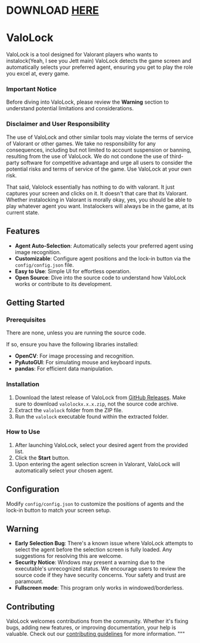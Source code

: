 # DOWNLOAD [HERE](https://github.com/valolock/valolock/releases)
# ValoLock

ValoLock is a tool designed for Valorant players who wants to instalock(Yeah, I see you Jett main) ValoLock detects the game screen and automatically selects your preferred agent, ensuring you get to play the role you excel at, every game.

### Important Notice
Before diving into ValoLock, please review the **Warning** section to understand potential limitations and considerations.

### Disclaimer and User Responsibility
The use of ValoLock and other similar tools may violate the terms of service of Valorant or other games. We take no responsibility for any consequences, including but not limited to account suspension or banning, resulting from the use of ValoLock. We do not condone the use of third-party software for competitive advantage and urge all users to consider the potential risks and terms of service of the game. Use ValoLock at your own risk.

That said, Valolock essentially has nothing to do with valorant. It just captures your screen and clicks on it. It doesn't that care that its Valorant.
Whether instalocking in Valorant is morally okay, yes, you should be able to play whatever agent you want. Instalockers will always be in the game, at its current state.

## Features

- **Agent Auto-Selection**: Automatically selects your preferred agent using image recognition.
- **Customizable**: Configure agent positions and the lock-in button via the `config/config.json` file.
- **Easy to Use**: Simple UI for effortless operation.
- **Open Source**: Dive into the source code to understand how ValoLock works or contribute to its development.

## Getting Started

### Prerequisites
There are none, unless you are running the source code.

If so, ensure you have the following libraries installed:

- **OpenCV**: For image processing and recognition.
- **PyAutoGUI**: For simulating mouse and keyboard inputs.
- **pandas**: For efficient data manipulation.

### Installation

1. Download the latest release of ValoLock from [GitHub Releases](https://github.com/valolock/valolock/releases). Make sure to download `valolockx.x.x.zip`, not the source code archive.
2. Extract the `valolock` folder from the ZIP file.
3. Run the `valolock` executable found within the extracted folder.

### How to Use

1. After launching ValoLock, select your desired agent from the provided list.
2. Click the **Start** button.
3. Upon entering the agent selection screen in Valorant, ValoLock will automatically select your chosen agent.

## Configuration

Modify `config/config.json` to customize the positions of agents and the lock-in button to match your screen setup.

## Warning

- **Early Selection Bug**: There's a known issue where ValoLock attempts to select the agent before the selection screen is fully loaded. Any suggestions for resolving this are welcome.
- **Security Notice**: Windows may present a warning due to the executable's unrecognized status. We encourage users to review the source code if they have security concerns. Your safety and trust are paramount.
- **Fullscreen mode**: This program only works in windowed/borderless.

## Contributing

ValoLock welcomes contributions from the community. Whether it's fixing bugs, adding new features, or improving documentation, your help is valuable. Check out our [contributing guidelines](https://github.com/valolock/valolock/blob/main/CONTRIBUTING.md) for more information.
"""
